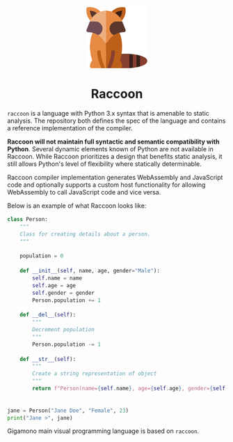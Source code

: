 <div align="center">
    <a href="#" target="_blank">
        <img src="https://raw.githubusercontent.com/raccoon-lang/raccoon/master/raccoon.svg" alt="Raccoon Logo" width="140" height="140"></img>
    </a>
</div>

<h1 align="center">Raccoon</h1>

`raccoon` is a language with Python 3.x syntax that is amenable to static analysis. The repository both defines the spec of the language and contains a reference implementation of the compiler.

**Raccoon will not maintain full syntactic and semantic compatibility with Python**. Several dynamic elements known of Python are not available in Raccoon. While Raccoon prioritizes a design that benefits static analysis, it still allows Python's level of flexibility where statically determinable.

Raccoon compiler implementation generates WebAssembly and JavaScript code and optionally supports a custom host functionality for allowing WebAssembly to call JavaScript code and vice versa.

Below is an example of what Raccoon looks like:

```py
class Person:
    """
    Class for creating details about a person.
    """

    population = 0

    def __init__(self, name, age, gender="Male"):
        self.name = name
        self.age = age
        self.gender = gender
        Person.population += 1

    def __del__(self):
        """
        Decrement population
        """
        Person.population -= 1

    def __str__(self):
        """
        Create a string representation of object
        """
        return f"Person(name={self.name}, age={self.age}, gender={self.gender})"


jane = Person("Jane Doe", "Female", 23)
print("Jane >", jane)
```

Gigamono main visual programming language is based on `raccoon`.
